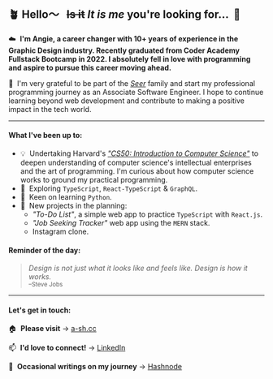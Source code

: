 ## 🪴 Hello〜&nbsp;&nbsp; <s>Is it</s> *It is me* you're looking for... &nbsp;🎵

☁️&nbsp;  **I'm Angie, a career changer with 10+ years of experience in the Graphic Design industry. Recently graduated from Coder Academy Fullstack Bootcamp in 2022. I absolutely fell in love with programming and aspire to pursue this career moving ahead.**

🤩&nbsp; I'm very grateful to be part of the [*Seer*](https://seermedical.com) family and start my professional programming journey as an Associate Software Engineer. I hope to continue learning beyond web development and contribute to making a positive impact in the tech world.

---
#### What I've been up to:

- 💡&nbsp; Undertaking Harvard's [*"CS50: Introduction to Computer Science"*](https://pll.harvard.edu/course/cs50-introduction-computer-science?delta=0) to deepen understanding of computer science's intellectual enterprises and the art of programming. I'm curious about how computer science works to ground my practical programming.
- 🔭&nbsp; Exploring `TypeScript`, `React-TypeScript` & `GraphQL`.
- 👀&nbsp; Keen on learning `Python`.
- 🌱&nbsp; New projects in the planning:
  - *"To-Do List"*, a simple web app to practice `TypeScript` with `React.js`.
  - *"Job Seeking Tracker"* web app using the `MERN` stack.
  - Instagram clone.


#### Reminder of the day:
> *Design is not just what it looks like and feels like. Design is how it works.*
<br/><sub>–Steve Jobs</sub>

---
#### Let's get in touch:

🏠&nbsp; **Please visit** → [a-sh.cc](https://www.a-sh.cc)

📫&nbsp;  **I'd love to connect!** →  [LinkedIn](https://www.linkedin.com/in/angiehentri/)

💬&nbsp; **Occasional writings on my journey** → [Hashnode](https://a-sh.hashnode.dev)
